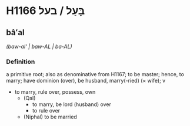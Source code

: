 # H1166 בָּעַל / בעל

## bâʻal

_(baw-al' | baw-AL | ba-AL)_

### Definition

a primitive root; also as denominative from H1167; to be master; hence, to marry; have dominion (over), be husband, marry(-ried) (× wife); v

- to marry, rule over, possess, own
  - (Qal)
    - to marry, be lord (husband) over
    - to rule over
  - (Niphal) to be married
